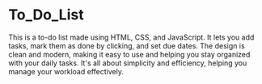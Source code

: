 # To_Do_List
This is a to-do list made using HTML, CSS, and JavaScript. It lets you add tasks, mark them as done by clicking, and set due dates. The design is clean and modern, making it easy to use and helping you stay organized with your daily tasks. It's all about simplicity and efficiency, helping you manage your workload effectively.
